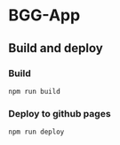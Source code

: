 # BGG-App

## Build and deploy

### Build
`npm run build`

### Deploy to github pages

`npm run deploy`
